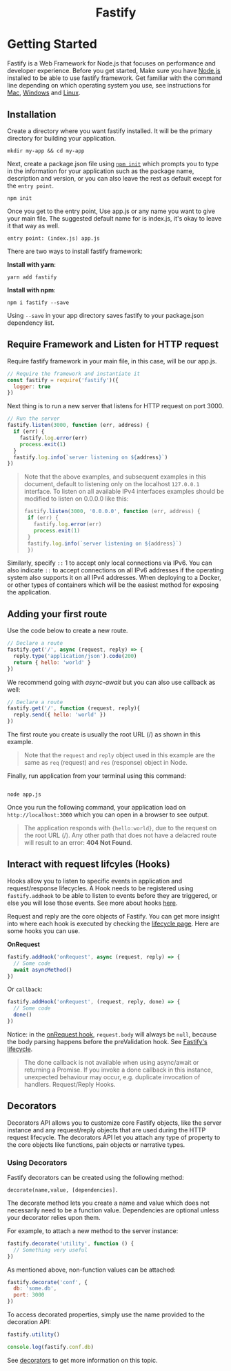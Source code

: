 <h1 align="center">Fastify</h1>

# Getting Started

Fastify is a Web Framework for Node.js that focuses on performance and developer experience. Before you get started, Make sure you have [Node.js](https://nodejs.org/) installed to be able to use fastify framework. Get familiar with the command line depending on which operating system you use, see instructions for [Mac](https://blog.teamtreehouse.com/introduction-to-the-mac-os-x-command-line), [Windows](https://www.ionos.com/digitalguide/server/know-how/windows-cmd-commands/) and [Linux](https://www.howtogeek.com/140679/beginner-geek-how-to-start-using-the-linux-terminal/).

## Installation
Create a directory where you want fastify installed. It will be the primary directory for building your application.

```shell
mkdir my-app && cd my-app
```

Next, create a package.json file using [`npm init`](https://docs.npmjs.com/cli/v6/commands/npm-init) which prompts you to type in the information for your application such as the package name, description and version, or you can also leave the rest as default except for the `entry point`.

```shell
npm init
```

Once you get to the entry point, Use app.js or any name you want to give your main file. The suggested default name for is index.js, it's okay to leave it that way as well. 

```
entry point: (index.js) app.js
```

There are two ways to install fastify framework:

**Install with yarn**:
```shell
yarn add fastify
```

**Install with npm**:
```shell
npm i fastify --save
```

Using `--save` in your app directory saves fastify to your package.json dependency list.  

## Require Framework and Listen for HTTP request

Require fastify framework in your main file, in this case, will be our app.js.

```javascript
// Require the framework and instantiate it 
const fastify = require('fastify')({
  logger: true 
}) 

```

Next thing is to run a new server that listens for HTTP request on port 3000.

```javascript
// Run the server
fastify.listen(3000, function (err, address) { 
  if (err) { 
    fastify.log.error(err)
    process.exit(1)
  }
  fastify.log.info(`server listening on ${address}`)
})
``` 

> Note that the above examples, and subsequent examples in this document, 
> default to listening only on the localhost `127.0.0.1` interface.
> To listen on all available IPv4 interfaces examples should be modified to listen on 0.0.0.0 like this:
> ```Javascript
>fastify.listen(3000, '0.0.0.0', function (err, address) {
>  if (err) {
>    fastify.log.error(err) 
>	 process.exit(1) 
>  }
>  fastify.log.info(`server listening on ${address}`)
>  })
>```


Similarly, specify `::` 1 to accept only local connections via IPv6. You can also indicate `::` to accept connections on all IPv6 addresses if the operating system also supports it on all IPv4 addresses.
When deploying to a Docker, or other types of containers which will be the easiest method for exposing the application.


## Adding your first route

Use the code below to create a new route.

```Javascript
// Declare a route
fastify.get('/', async (request, reply) => {
  reply.type('application/json').code(200)
  return { hello: 'world' }
})
```

We recommend going with *async-await* but you can also use callback as well:

```javascript
// Declare a route
fastify.get('/', function (request, reply){
  reply.send({ hello: 'world' })
})
```

The first route you create is usually the root URL (/) as shown in this example. 
> Note that the `request` and `reply` object used in this example are the same as `req` (request) and `res` (response) object in Node. 

Finally, run application from your terminal using this command:

```shell

node app.js

```

Once you run the following command, your application load on `http://localhost:3000` which you can open in a browser to see output.

> The application responds with `{hello:world}`, due to the request on the root URL (/). Any other path that does not have a delacred route will result to an error: **404 Not Found**. 



## Interact with request lifcyles (Hooks)
Hooks allow you to listen to specific events in application and request/response lifecycles. A Hook needs to be registered using `fastify.addhook` to be able to listen to events before they are triggered, or else you will lose those events. See more about hooks [here](https://www.fastify.io/docs/latest/Hooks/). 

Request and reply are the core objects of Fastify. You can get more insight into where each hook is executed by checking the [lifecycle page](https://www.fastify.io/docs/latest/Lifecycle/). Here are some hooks you can use.

**OnRequest**

```Javascript
fastify.addHook('onRequest', async (request, reply) => {
  // Some code
  await asyncMethod()
}) 
```

Or `callback`:

```Javascript
fastify.addHook('onRequest', (request, reply, done) => {
  // Some code
  done()
})
```

Notice: in the [onRequest hook](https://www.fastify.io/docs/latest/Hooks/), `request.body` will always be `null`, because the body parsing happens before the preValidation hook.  See [Fastify's lifecycle](https://www.fastify.io/docs/latest/Lifecycle/).

>  The done callback is not available when using async/await or returning a Promise. If you invoke a done callback in this instance, unexpected behaviour may occur, e.g. duplicate invocation of handlers.
Request/Reply Hooks.


## Decorators
 
Decorators API allows you to customize core Fastify objects, like the server instance and any request/reply objects that are used during the HTTP request lifecycle. The decorators API let you attach any type of property to the core objects like functions, pain objects or narrative types.

### Using Decorators

Fastify decorators can be created using the following method:

`decorate(name,value, [dependencies].`

The decorate method lets you create a name and value which does not necessarily need to be a function value. Dependencies are optional unless your decorator relies upon them.
  
For example, to attach a new method to the server instance:
```Javascript
fastify.decorate('utility', function () {
  // Something very useful
})
```
As mentioned above, non-function values can be attached:
```Javascript
fastify.decorate('conf', {
  db: 'some.db',
  port: 3000
})
```
To access decorated properties, simply use the name provided to the decoration API:

```Javascript
fastify.utility()

console.log(fastify.conf.db)
```
See [decorators](https://github.com/wonexo/fastify/blob/master/docs/Decorators.md#decorate) to get more information on this topic.
